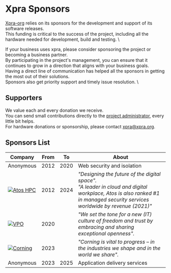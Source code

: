 # Xpra Sponsors


[Xpra-org](https://github.com/Xpra-org) relies on its sponsors for the development and support of its software releases. \
This funding is critical to the success of the project, including all the hardware needed for development, build and testing. \

If your business uses xpra, please consider sponsoring the project or becoming a business partner. \
By participating in the project's management, you can ensure that it continues to grow in a direction that aligns with your business goals. \
Having a direct line of communication has helped all the sponsors in getting the most out of their solutions. \
Sponsors also get priority support and timely issue resolution. \


## Supporters

We value each and every donation we receive. \
You can send small contributions directly to the [project administrator](https://github.com/sponsors/totaam), every little bit helps. \
For hardware donations or sponsorship, please contact [xpra@xpra.org](mailto:xpra@xpra.org).


## Sponsors List

| Company                                                                                                  | From | To   | About                                                                                                                                                                            |
|----------------------------------------------------------------------------------------------------------|------|------|----------------------------------------------------------------------------------------------------------------------------------------------------------------------------------|
| Anonymous                                                                                                | 2012 | 2020 | Web security and isolation                                                                                                                                                       |
| [![Atos HPC](images/logos/atos-black.png)](https://atos.net/en/solutions/high-performance-computing-hpc) | 2012 | 2024 | _"Designing the future of the digital space"._<br />_"A leader in cloud and digital workplace, Atos is also ranked #1 in managed security services worldwide by revenue (2021)"_ |
| [![VPO](images/logos/vpo-small.png)](https://vpo.nl)                                                     | 2020 |      | _"We set the tone for a new (IT) culture of freedom and trust by embracing and sharing exceptional openness"._                                                                   |
| [![Corning](images/logos/corning.png)](https://vpo.nl)                                                   | 2023 |      | _"Corning is vital to progress – in the industries we shape and in the world we share"._                                                                                         |
| Anonymous                                                                                                | 2023 | 2025 | Application delivery services                                                                                                                                                    |
